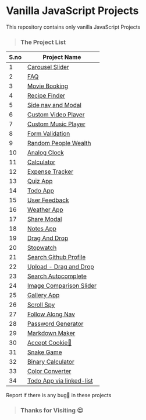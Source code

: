 # Vanilla JavaScript Projects
This repository contains only vanilla JavaScript Projects
> ### The Project List
 | S.no | Project Name |
 | ---- | ---- |
 | 1 | [Carousel Slider](https://github.com/Dinesh1042/Vanilla-JavaScript-Projects/tree/main/Curousel%20Slider) |
 | 2 | [FAQ](https://github.com/Dinesh1042/Vanilla-JavaScript-Projects/tree/main/FAQ) |
 | 3 | [Movie Booking](https://github.com/Dinesh1042/Vanilla-JavaScript-Projects/tree/main/Movie%20Booking) |
 | 4 | [Recipe Finder](https://github.com/Dinesh1042/Vanilla-JavaScript-Projects/tree/main/Recipe%20Finder) |
 | 5 | [Side nav and Modal](https://github.com/Dinesh1042/Vanilla-JavaScript-Projects/tree/main/Side%20nav%20and%20modal) |
 | 6 | [Custom Video Player](https://github.com/Dinesh1042/Vanilla-JavaScript-Projects/tree/main/Custom%20VideoPlayer) |
 | 7 | [Custom Music Player](https://github.com/Dinesh1042/Vanilla-JavaScript-Projects/tree/main/Music%20Player) |
 | 8 | [Form Validation](https://github.com/Dinesh1042/Vanilla-JavaScript-Projects/tree/main/Form%20Validation) |
 | 9 | [Random People Wealth](https://github.com/Dinesh1042/Vanilla-JavaScript-Projects/tree/main/Random%20People%20Wealth) |
 | 10 | [Analog Clock](https://github.com/Dinesh1042/Vanilla-JavaScript-Projects/tree/main/Analog%20Clock) |
 | 11 | [Calculator](https://github.com/Dinesh1042/Vanilla-JavaScript-Projects/tree/main/Calculator) |
 | 12 | [Expense Tracker](https://github.com/Dinesh1042/Vanilla-JavaScript-Projects/tree/main/Expense%20Tracker)|
 | 13 | [Quiz App](https://github.com/Dinesh1042/Vanilla-JavaScript-Projects/tree/main/Quiz%20App) |
 | 14 | [Todo App](https://github.com/Dinesh1042/Vanilla-JavaScript-Projects/tree/main/Todo%20App)|
 | 15 | [User Feedback](https://github.com/Dinesh1042/Vanilla-JavaScript-Projects/tree/main/User%20Feedback) |
 | 16 | [Weather App](https://github.com/Dinesh1042/Vanilla-JavaScript-Projects/tree/main/Weather%20App) |
 | 17 | [Share Modal](https://github.com/Dinesh1042/Vanilla-JavaScript-Projects/tree/main/Share%20Modal) |
 | 18 | [Notes App](https://github.com/Dinesh1042/Vanilla-JavaScript-Projects/tree/main/Notes%20App) |
 | 19 | [Drag And Drop](https://github.com/Dinesh1042/Vanilla-JavaScript-Projects/tree/main/Drag%20And%20Drop)  |
 | 20 | [Stopwatch](https://github.com/Dinesh1042/Vanilla-JavaScript-Projects/tree/main/StopWatch) |
 | 21 | [Search Github Profile](https://github.com/Dinesh1042/Vanilla-JavaScript-Projects/tree/main/Search%20Github%20User) |
 | 22 | [Upload - Drag and Drop](https://github.com/Dinesh1042/Vanilla-JavaScript-Projects/tree/main/Upload%20Drag%20and%20Drop) |
 | 23 | [Search Autocomplete](https://github.com/Dinesh1042/Vanilla-JavaScript-Projects/tree/main/Search%20Autocomplete) |
 | 24 | [Image Comparison Slider](https://github.com/Dinesh1042/Vanilla-JavaScript-Projects/tree/main/Image%20Comparison%20Slider) |
 | 25 | [Gallery App](https://github.com/Dinesh1042/Vanilla-JavaScript-Projects/tree/main/Gallery%20App)  |
 | 26 | [Scroll Spy](https://github.com/Dinesh1042/Vanilla-JavaScript-Projects/tree/main/Scroll%20Spy)   |
 | 27 | [Follow Along Nav](https://github.com/Dinesh1042/Vanilla-JavaScript-Projects/tree/main/Follow%20Along%20Nav)  |
 | 28 | [Password Generator](https://github.com/Dinesh1042/Vanilla-JavaScript-Projects/tree/main/Password%20Generator) |
 | 29 | [Markdown Maker](https://github.com/Dinesh1042/Vanilla-JavaScript-Projects/tree/main/Markdown%20Maker)   |
 | 30 | [Accept Cookie🍪](https://github.com/Dinesh1042/Vanilla-JavaScript-Projects/tree/main/Accept%20Cookie%20%F0%9F%8D%AA)  |
 | 31 | [Snake Game](https://github.com/Dinesh1042/Vanilla-JavaScript-Projects/tree/main/Snake%20Game)            |
 | 32 | [Binary Calculator](https://github.com/Dinesh1042/Vanilla-JavaScript-Projects/tree/main/Binary%20Calculator)    |
 | 33 | [Color Converter](https://github.com/Dinesh1042/Vanilla-JavaScript-Projects/tree/main/Color%20Converter)     |
 | 34 | [Todo App via linked-list](https://github.com/Dinesh1042/Vanilla-JavaScript-Projects/tree/main/Todo%20App%20via%20Linked-list) |
 
 
 Report if there is any bug🐛 in these projects

 > ### Thanks for Visiting 😍
 
 
